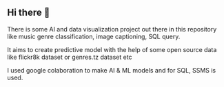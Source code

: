 ## Hi there 👋
There is some AI and data visualization project out there in this repository like music genre classification, image captioning, SQL query.

It aims to create predictive model with the help of some open source data like flickr8k dataset or genres.tz dataset etc

I used google colaboration to make AI & ML models and for SQL, SSMS is used.

<!--
**rev-an/rev-an** is a ✨ _special_ ✨ repository because its `README.md` (this file) appears on your GitHub profile.

Here are some ideas to get you started:

- 🔭 I’m currently working on ...
- 🌱 I’m currently learning ...
- 👯 I’m looking to collaborate on ...
- 🤔 I’m looking for help with ...
- 💬 Ask me about ...
- 📫 How to reach me: ...
- 😄 Pronouns: ...
- ⚡ Fun fact: ...
-->
